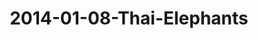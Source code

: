 ---
layout: blog
title: 2014-01-08-Thai-Elephants
category: blog
lat: 14.35221
lng: 100.55923
image: https://s3-us-west-2.amazonaws.com/travels2013/2014-01-08 01:18:16 PST.jpg
observation: 20140108011816PST
---